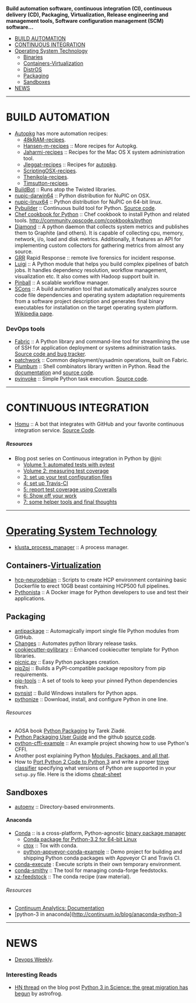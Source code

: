 **Build automation software, continuous integration (CI), continuous delivery (CD), Packaging, Virtualization, Release engineering and management tools, Software configuration management (SCM) software...**

+ [BUILD AUTOMATION](#build-automation)
+ [CONTINUOUS INTEGRATION](#continuous-integration)
+ [Operating System Technology](#operating-system-technology)
   + [Binaries](#binaries)
   + [Containers-Virtualization](#containers-virtualization)
   + [DistrOS](#distros)
   + [Packaging](#packaging)
   + [Sandboxes](#sandboxes)
+ [NEWS](#news)


----

# BUILD AUTOMATION
+ [Autopkg](https://github.com/autopkg) has more automation recipes:
   + [48kRAM-recipes](https://github.com/autopkg/48kRAM-recipes).
   + [Hansen-m-recipes](https://github.com/autopkg/hansen-m-recipes) :: More recipes for Autopkg.
   + [Jaharmi-recipes](https://github.com/autopkg/jaharmi-recipes) :: Recipes for the Mac OS X system administration tool.
   + [Jleggat-recipes](https://github.com/autopkg/jleggat-recipes) :: Recipes for [autopkg](http://autopkg.github.io/autopkg/).
   + [ScriptingOSX-recipes](https://github.com/autopkg/scriptingosx-recipes).
   + [Thenikola-recipes](https://github.com/autopkg/thenikola-recipes).
   + [Timsutton-recipes](https://github.com/autopkg/timsutton-recipes).
+ [BuildBot](https://en.wikipedia.org/wiki/Buildbot) :: Runs atop the Twisted libraries.
+ [nupic-darwin64](https://github.com/numenta/nupic-darwin64) :: Python distribution for NuPIC on OSX.
+ [nupic-linux64](https://github.com/numenta/nupic-linux64) :: Python distribution for NuPIC on 64-bit linux.
+ [Pybuilder](http://pybuilder.github.io) :: Continuous build tool for Python. [Source code](https://github.com/pybuilder/pybuilder).
+ [Chef cookbook for Python](https://github.com/poise/python) :: Chef cookbook to install Python and related tools. http://community.opscode.com/cookbooks/python
+ [Diamond](https://github.com/python-diamond/Diamond) :: A python daemon that collects system metrics and publishes them to Graphite (and others). It is capable of collecting cpu, memory, network, i/o, load and disk metrics. Additionally, it features an API for implementing custom collectors for gathering metrics from almost any source.
+ [GRR](https://github.com/google/grr) Rapid Response :: remote live forensics for incident response.
+ [Luigi](https://github.com/spotify/luigi) :: A Python module that helps you build complex pipelines of batch jobs. It handles dependency resolution, workflow management, visualization etc. It also comes with Hadoop support built in.
+ [Pinball](https://github.com/pinterest/pinball) :: A scalable workflow manager.
+ [SCons](http://scons.org/) :: A build automation tool that automatically analyzes source code file dependencies and operating system adaptation requirements from a software project description and generates final binary executables for installation on the target operating system platform. [Wikipedia page](https://en.wikipedia.org/wiki/SCons).

### DevOps tools
+ [Fabric](http://www.fabfile.org) :: A Python library and command-line tool for streamlining the use of SSH for application deployment or systems administration tasks. [Source code and bug tracker](https://github.com/fabric/fabric/).
+ [patchwork](https://github.com/fabric/patchwork) :: Common deployment/sysadmin operations, built on Fabric. 
+ [Plumbum](https://pypi.python.org/pypi/plumbum) :: Shell combinators library written in Python. Read the [documentation](https://plumbum.readthedocs.org/en/latest/) and [source code](https://github.com/tomerfiliba/plumbum).
+ [pyinvoke](http://pyinvoke.org) :: Simple Python task execution. [Source code](https://github.com/pyinvoke/invoke).

----

# CONTINUOUS INTEGRATION

+ [Homu](http://homu.io/) :: A bot that integrates with GitHub and your favorite continuous integration service. [Source Code](https://github.com/barosl/homu).

##### Resources
* Blog post series on Continuous integration in Python by @jni:
   * [Volume 1: automated tests with pytest](http://ilovesymposia.com/2014/10/01/continuous-integration-0-automated-tests-with-pytest/)
   * [Volume 2: measuring test coverage](http://ilovesymposia.com/2014/10/02/continuous-integration-1-test-coverage/)
   * [3: set up your test configuration files](http://ilovesymposia.com/2014/10/13/continuous-integration-in-python-3-set-up-your-test-configuration-files/)
   * [4: set up Travis-CI](http://ilovesymposia.com/2014/10/15/continuous-integration-in-python-4-set-up-travis-ci/)
   * [5: report test coverage using Coveralls](http://ilovesymposia.com/2014/10/15/continuous-integration-in-python-5-report-test-coverage-using-coveralls/)
   * [6: Show off your work](http://ilovesymposia.com/2014/10/17/continuous-integration-in-python-6-show-off-your-work/)
   * [7: some helper tools and final thoughts](http://ilovesymposia.com/2014/10/27/continuous-integration-in-python-7-some-helper-tools-and-final-thoughts/)

----

# [Operating System Technology](http://en.wikipedia.org/wiki/Category:Operating_system_technology)

+ [klusta_process_manager](https://github.com/tymoreau/klusta_process_manager) :: A process manager.

## Containers-[Virtualization](http://en.wikipedia.org/wiki/Category:Virtualization_software)
+ [hcp-neurodebian](https://github.com/yarikoptic/hcp-neurodebian) :: Scripts to create HCP environment containing basic Dockerfile to erect 10GB beast containing HCP500 full pipelines.
+ [Pythonista](https://github.com/ikalnitsky/pythonista) :: A Docker image for Python developers to use and test their applications.


## Packaging
+ [antipackage](https://github.com/ellisonbg/antipackage) :: Automagically import single file Python modules from GitHub.
+ [Changes](https://github.com/michaeljoseph/changes) :: Automates python library release tasks.
+ [cookiecutter-pylibrary](https://github.com/ionelmc/cookiecutter-pylibrary) :: Enhanced cookiecutter template for Python libraries.
+ [picnic.py](https://github.com/Zulko/picnic.py) :: Easy Python packages creation.
+ [pip2pi](https://github.com/wolever/pip2pi) :: Builds a PyPI-compatible package repository from pip requirements.
+ [pip-tools](https://github.com/nvie/pip-tools) :: A set of tools to keep your pinned Python dependencies fresh.
+ [pynsist](https://pypi.python.org/pypi/pynsist) :: Build Windows installers for Python apps.
+ [pythonize](https://github.com/princebot/pythonize) :: Download, install, and configure Python in one line.

###### Resources
+ AOSA book [Python Packaging](http://www.aosabook.org/en/packaging.html) by Tarek Ziadé.
+ [Python Packaging User Guide](https://packaging.python.org/en/latest/index.html) and the github [source code](https://github.com/pypa/python-packaging-user-guide).
+ [python-cffi-example](https://github.com/wolever/python-cffi-example) :: An example project showing how to use Python's CFFI.
+ Another post explaining Python [Modules, Packages, and all that](https://python4astronomers.github.io/installation/packages.html).
+ How to [Port Python 2 Code to Python 3](https://docs.python.org/3/howto/pyporting.html) and write a proper [trove classifier](https://pypi.python.org/pypi?%3Aaction=list_classifiers) specifying what versions of Python are supported in your `setup.py` file. Here is the idioms [cheat-sheet](http://python-future.org/compatible_idioms.html)


## Sandboxes

+ [autoenv](https://github.com/kennethreitz/autoenv) :: Directory-based environments. 

#### Anaconda
+ [Conda](https://github.com/conda/conda) :: is a cross-platform, Python-agnostic [binary package manager](http://conda.pydata.org)
   + [Conda package for Python-3.2 for 64-bit Linux](https://binstar.org/cpcloud/python)
   + [ctox](https://github.com/hayd/ctox) :: Tox with conda.
   + [python-appveyor-conda-example](https://github.com/rmcgibbo/python-appveyor-conda-example) :: Demo project for building and shipping Python conda packages with Appveyor CI and Travis CI.
+ [conda-execute](https://github.com/pelson/conda-execute) : Execute scripts in their own temporary environment.
+ [conda-smithy](https://github.com/conda-forge/conda-smithy) :: The tool for managing conda-forge feedstocks. 
+ [xz-feedstock](https://github.com/scopatz/xz-feedstock) :: The conda recipe (raw material).

###### Resources
+ [Continuum Analytics: Documentation](http://docs.continuum.io)
+ [python-3 in anaconda](http://continuum.io/blog/anaconda-python-3

----

# NEWS
+ [Devops Weekly](http://www.devopsweekly.com/).

### Interesting Reads
+ [HN thread](https://news.ycombinator.com/item?id=9517392) on the blog post [Python 3 in Science: the great migration has begun](https://astrofrog.github.io/blog/2015/05/09/2015-survey-results/) by astrofrog.
